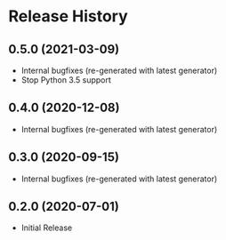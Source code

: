 # Release History

## 0.5.0 (2021-03-09)

* Internal bugfixes (re-generated with latest generator)
* Stop Python 3.5 support

## 0.4.0 (2020-12-08)

* Internal bugfixes (re-generated with latest generator)

## 0.3.0 (2020-09-15)

* Internal bugfixes (re-generated with latest generator)

## 0.2.0 (2020-07-01)

* Initial Release
